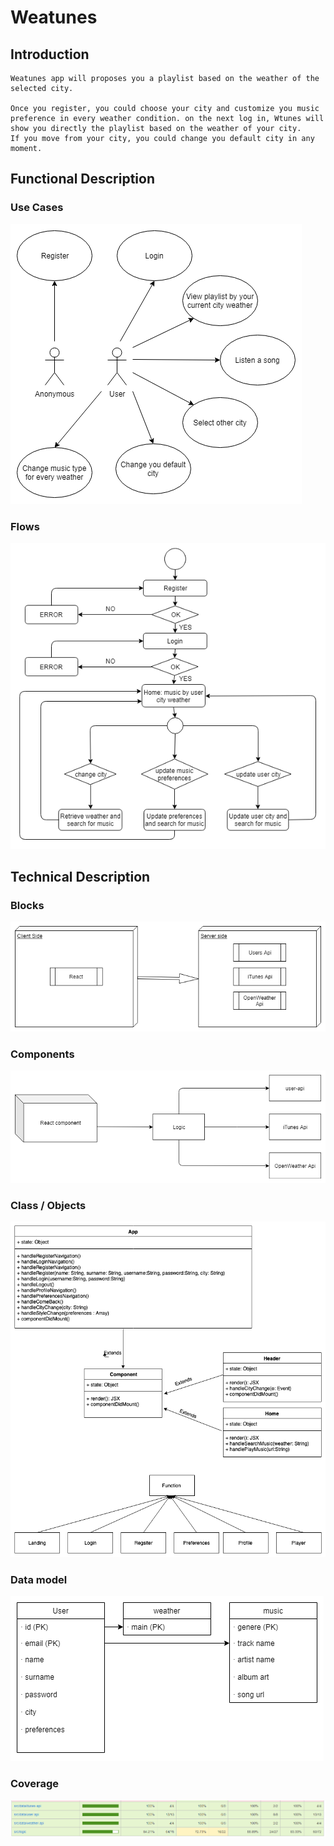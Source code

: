# Weatunes

## Introduction
```
Weatunes app will proposes you a playlist based on the weather of the selected city.

Once you register, you could choose your city and customize you music preference in every weather condition. on the next log in, Wtunes will show you directly the playlist based on the weather of your city.
If you move from your city, you could change you default city in any moment.
```


## Functional Description

### Use Cases

![Use Cases](images/use-cases.png)

### Flows

![Use Cases](images/flow-diagram.png)

## Technical Description

### Blocks

![Use Cases](images/blocks.png)


### Components

![Use Cases](images/components.png)

### Class / Objects

![Use Cases](images/components-class.png)

### Data model

![Use Cases](images/data-model.png)


### Coverage

![Use Cases](images/coverage.png)

